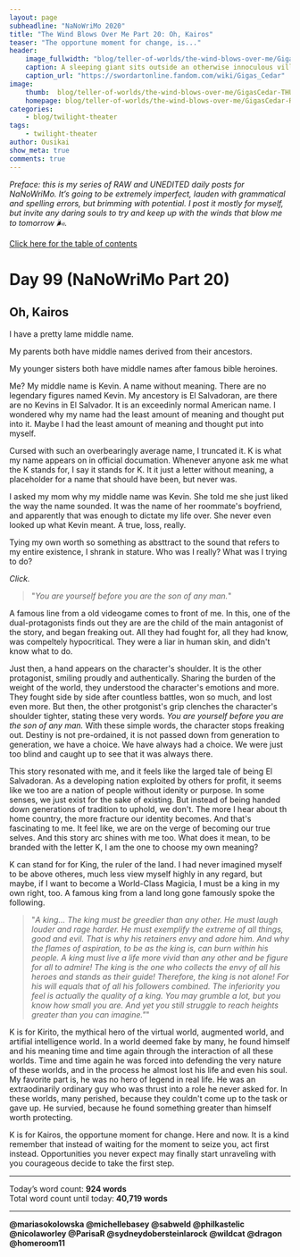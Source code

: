 ```yaml
---
layout: page
subheadline: "NaNoWriMo 2020"
title: "The Wind Blows Over Me Part 20: Oh, Kairos"
teaser: "The opportune moment for change, is..."
header:
    image_fullwidth: "blog/teller-of-worlds/the-wind-blows-over-me/GigasCedar-HEAD.jpg"
    caption: A sleeping giant sits outside an otherwise innoculous village at the outskirts of the virtual realm...
    caption_url: "https://swordartonline.fandom.com/wiki/Gigas_Cedar"
image:
    thumb:  blog/teller-of-worlds/the-wind-blows-over-me/GigasCedar-THUMB.png
    homepage: blog/teller-of-worlds/the-wind-blows-over-me/GigasCedar-RAW.png
categories:
    - blog/twilight-theater
tags:
    - twilight-theater
author: Ousikai
show_meta: true
comments: true
---
```

*Preface: this is my series of RAW and UNEDITED daily posts for NaNoWriMo. It’s going to be extremely imperfect, lauden with grammatical and spelling errors, but brimming with potential. I post it mostly for myself, but invite any daring souls to try and keep up with the winds that blow me to tomorrow :wind_face:.*

[Click here for the table of contents]({{site.url}}{{site.baseurl}}/blog/perfecting-your-protagonist/the-wind-blows-over-me-table-of-contents) <br/>

# Day 99 (NaNoWriMo Part 20)     
## Oh, Kairos

I have a pretty lame middle name.

My parents both have middle names derived from their ancestors.

My younger sisters both have middle names after famous bible heroines.

Me? My middle name is Kevin. A name without meaning. There are no legendary figures named Kevin. My ancestory is El Salvadoran, are there are no Kevins in El Salvador. It is an exceedinly normal American name. I wondered why my name had the least amount of meaning and thought put into it. Maybe I had the least amount of meaning and thought put into myself.

Cursed with such an overbearingly average name, I truncated it. K is what my name appears on in official documation. Whenever anyone ask me what the K stands for, I say it stands for K. It it just a letter without meaning, a placeholder for a name that should have been, but never was.

I asked my mom why my middle name was Kevin. She told me she just liked the way the name sounded. It was the name of her roommate's boyfriend, and apparently that was enough to dictate my life over. She never even looked up what Kevin meant. A true, loss, really.

Tying my own worth so something as absttract to the sound that refers to my entire existence, I shrank in stature. Who was I really? What was I trying to do?

*Click.*

> "*You are yourself before you are the son of any man.*"

A famous line from a old videogame comes to front of me. In this, one of the dual-protagonists finds out they are are the child of the main antagonist of the story, and began freaking out. All they had fought for, all they had know, was compeltely hypocritical. They were a liar in human skin, and didn't know what to do.

Just then, a hand appears on the character's shoulder. It is the other protagonist, smiling proudly and authentically. Sharing the burden of the weight of the world, they understood the character's emotions and more. They fought side by side after countless battles, won so much, and lost even more. But then, the other protgonist's grip clenches the character's shoulder tighter, stating these very words. *You are yourself before you are the son of any man.* With these simple words, the character stops freaking out. Destiny is not pre-ordained, it is not passed down from generation to generation, we have a choice. We have always had a choice. We were just too blind and caught up to see that it was always there.

This story resonated with me, and it feels like the larged tale of being El Salvadoran. As a developing nation exploited by others for profit, it seems like we too are a nation of people without idenity or purpose. In some senses, we just exist for the sake of existing. But instead of being handed down generations of tradition to uphold, we don't. The more I hear about th home country, the more fracture our identity becomes. And that's fascinating to me. It feel like, we are on the verge of becoming our true selves. And this story arc shines with me too. What does it mean, to be branded with the letter K, I am the one to choose my own meaning?


K can stand for for King, the ruler of the land. I had never imagined myself to be above otheres, much less view myself highly in any regard, but maybe, if I want to become a World-Class Magicia, I must be a king in my own right, too. A famous king from a land long gone famously spoke the following.

> "*A king... The king must be greedier than any other. He must laugh louder and rage harder. He must exemplify the extreme of all things, good and evil. That is why his retainers envy and adore him. And why the flames of aspiration, to be as the king is, can burn within his people. A king must live a life more vivid than any other and be figure for all to admire! The king is the one who collects the envy of all his heroes and stands as their guide! Therefore, the king is not alone! For his will equals that of all his followers combined. The inferiority you feel is actually the quality of a king. You may grumble a lot, but you know how small you are. And yet you still struggle to reach heights greater than you can imagine."*"


K is for Kirito, the mythical hero of the virtual world, augmented world, and artifial intelligence world. In a world deemed fake by many, he found himself and his meaning time and time again through the interaction of all these worlds. Time and time again he was forced into defending the very nature of these worlds, and in the process he almost lost his life and even his soul. My favorite part is, he was no hero of legend in real life. He was an extraodinarily ordinary guy who was thrust into a role he never asked for. In these worlds, many perished, because they couldn't come up to the task or gave up. He survied, because he found something greater than himself worth protecting.


K is for Kairos, the opportune moment for change. Here and now. It is a kind remember that instead of waiting for the moment to seize you, act first instead. Opportunities you never expect may finally start unraveling with you courageous decide to take the first step.

---

Today’s word count: **924 words** <br/>
Total word count until today: **40,719 words** <br/>

-----

**@mariasokolowska @michellebasey @sabweld @philkastelic @nicolaworley @ParisaR @sydneydobersteinlarock @wildcat @dragon @homeroom11**